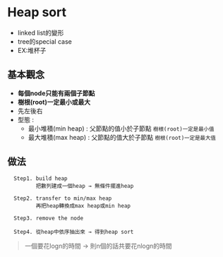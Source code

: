 # Heap sort
* linked list的變形
* tree的special case
* EX:堆杯子

## 基本觀念
* **每個node只能有兩個子節點** 
* **樹根(root)一定最小或最大**
* 先左後右
* 型態 : 
    * 最小堆積(min heap) : 父節點的值小於子節點  `樹根(root)一定是最小值`
    * 最大堆積(max heap) : 父節點的值大於子節點  `樹根(root)一定是最大值`
      
## 做法
      Step1. build heap
             把數列建成一個heap → 無條件擺進heap
             
      Step2. transfer to min/max heap 
             再把heap轉換成max heap或min heap
             
      Step3. remove the node
      
      Step4. 從heap中依序抽出來 → 得到heap sort
>一個要花logn的時間 → 則n個的話共要花nlogn的時間
